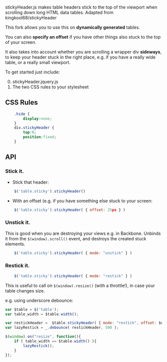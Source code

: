 stickyHeader.js makes table headers stick to the top of the viewport when scrolling down long HTML data tables. 
Adapted from kingkool68/stickyHeader

This fork allows you to use this on **dynamically generated** tables.

You can also **specify an offset** if you have other things also stuck to the top of your screen. 

It also takes into account whether you are scrolling a wrapper div **sideways**, to keep your header stuck in the right place, e.g. if you have a really wide table, or a really small viewport. 

To get started just include:

0. stickyHeader.jquery.js
0. The two CSS rules to your stylesheet

## CSS Rules

```css
    .hide {
        display:none;
    }
    div.stickyHeader {
        top:0;
        position:fixed;
    }
```


## API


### Stick it. 
- Stick that header: 

```js 
    $('table.sticky').stickyHeader() 
```
- With an offset (e.g. if you have something else stuck to your screen:

```js 
    $('table.sticky').stickyHeader( { offset: 25px } ) 
```

### Unstick it.
This is good when you are destroying your views e.g. in Backbone. Unbinds it from the `$(window).scroll()` event, and destroys the created stuck elements.
```js 
    $('table.sticky').stickyHeader( { mode: "unstick" } )
```

### Restick it.

```js 
    $('table.sticky').stickyHeader( { mode: "restick" } )
```
This is useful to call on ```$(window).resize()``` (with a throttle!), in case your table changes size. 

e.g. using underscore debounce:
```js
var $table = $('table');
var table_width = $table.width();

var restickHeader =  $table.stickyHeader( { mode: "restick", offset: $nav.height() } );
var lazyRestick = _.debounce( restickHeader, 500 );

$(window).on("resize", function(){
    if ( table_width == $table.width() ){
        lazyRestick();
    }
});

```
